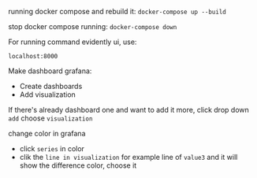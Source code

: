 running docker compose and rebuild it:
`docker-compose up --build`

stop docker compose running:
`docker-compose down`

For running command evidently ui, use:

`localhost:8000`

Make dashboard grafana:
- Create dashboards
- Add visualization

If there's already dashboard one and want to add it more, click drop down `add` choose `visualization`

change color in grafana
- click `series` in color
- clik the `line in visualization` for example line of `value3` and it will show the difference color, choose it
